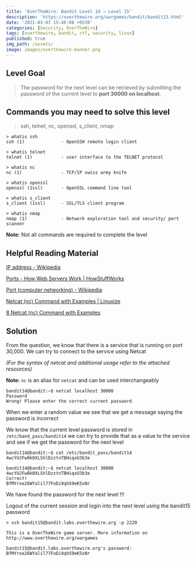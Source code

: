 ```yaml
---
title: 'OverTheWire: Bandit Level 14 → Level 15'
description: 'https://overthewire.org/wargames/bandit/bandit15.html'
date: '2021-03-07 15:46:08 +0530'
categories: [Security, OverTheWire]
tags: [overthewire, bandit, ctf, security, linux]
published: true
img_path: /assets/
image: images/overthewire-banner.png
---
```


## Level Goal

> The password for the next level can be retrieved by submitting the password of the current level to **port 30000 on localhost**.

## Commands you may need to solve this level

> ssh, telnet, nc, openssl, s_client, nmap

```
> whatis ssh  
ssh (1)              - OpenSSH remote login client  

> whatis telnet  
telnet (1)           - user interface to the TELNET protocol  

> whatis nc      
nc (1)               - TCP/IP swiss army knife  

> whatis openssl  
openssl (1ssl)       - OpenSSL command line tool  

> whatis s_client  
s_client (1ssl)      - SSL/TLS client program  

> whatis nmap      
nmap (1)             - Network exploration tool and security/ port scanner
```

**Note:** Not all commands are required to complete the level

## Helpful Reading Material

[IP address - Wikipedia](https://en.wikipedia.org/wiki/IP_address)

[Ports - How Web Servers Work \| HowStuffWorks](https://computer.howstuffworks.com/web-server8.htm)

[Port (computer networking) - Wikipedia](https://en.wikipedia.org/wiki/Port_%28computer_networking%29)

[Netcat (nc) Command with Examples \| Linuxize](https://linuxize.com/post/netcat-nc-command-with-examples/)

[8 Netcat (nc) Command with Examples](https://www.tecmint.com/netcat-nc-command-examples/)

## Solution

From the question, we know that there is a service that is running on port 30,000. We can try to connect to the service using Netcat

_(For the syntax of netcat and additional usage refer to the attached resources)_

**Note:** `nc` is an alias for `netcat` and can be used interchangeably

```
bandit14@bandit:~$ netcat localhost 30000  
Password  
Wrong! Please enter the correct current password
```

When we enter a random value we see that we get a message saying the password is incorrect

We know that the current level password is stored in `/etc/band_pass/bandit14` we can try to provide that as a value to the service and see if we get the password for the next level

```
bandit14@bandit:~$ cat /etc/bandit_pass/bandit14  
4wcYUJFw0k0XLShlDzztnTBHiqxU3b3e

bandit14@bandit:~$ netcat localhost 30000  
4wcYUJFw0k0XLShlDzztnTBHiqxU3b3e  
Correct!  
BfMYroe26WYalil77FoDi9qh59eK5xNr
```

We have found the password for the next level !!!

Logout of the current session and login into the next level using the bandit15 password

```
> ssh bandit15@bandit.labs.overthewire.org -p 2220

This is a OverTheWire game server. More information on http://www.overthewire.org/wargames

bandit15@bandit.labs.overthewire.org's password: BfMYroe26WYalil77FoDi9qh59eK5xNr
```